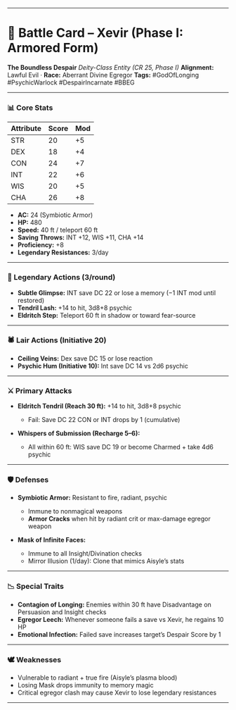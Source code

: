 
---

# 🎴 Battle Card – Xevir (Phase I: Armored Form)

**The Boundless Despair**
*Deity-Class Entity (CR 25, Phase I)*
**Alignment:** Lawful Evil · **Race:** Aberrant Divine Egregor
**Tags:** #GodOfLonging #PsychicWarlock #DespairIncarnate #BBEG

---

### 📊 Core Stats

| Attribute | Score | Mod |
| --------- | ----- | --- |
| STR       | 20    | +5  |
| DEX       | 18    | +4  |
| CON       | 24    | +7  |
| INT       | 22    | +6  |
| WIS       | 20    | +5  |
| CHA       | 26    | +8  |

* **AC:** 24 (Symbiotic Armor)
* **HP:** 480
* **Speed:** 40 ft / teleport 60 ft
* **Saving Throws:** INT +12, WIS +11, CHA +14
* **Proficiency:** +8
* **Legendary Resistances:** 3/day

---

### 🌌 Legendary Actions (3/round)

* **Subtle Glimpse:** INT save DC 22 or lose a memory (−1 INT mod until restored)
* **Tendril Lash:** +14 to hit, 3d8+8 psychic
* **Eldritch Step:** Teleport 60 ft in shadow or toward fear-source

---

### 🕷️ Lair Actions (Initiative 20)

* **Ceiling Veins:** Dex save DC 15 or lose reaction
* **Psychic Hum (Initiative 10):** Int save DC 14 vs 2d6 psychic

---

### ⚔️ Primary Attacks

* **Eldritch Tendril (Reach 30 ft):** +14 to hit, 3d8+8 psychic

  * Fail: Save DC 22 CON or INT drops by 1 (cumulative)
* **Whispers of Submission (Recharge 5–6):**

  * All within 60 ft: WIS save DC 19 or become Charmed + take 4d6 psychic

---

### 🛡️ Defenses

* **Symbiotic Armor:** Resistant to fire, radiant, psychic

  * Immune to nonmagical weapons
  * **Armor Cracks** when hit by radiant crit or max-damage egregor weapon
* **Mask of Infinite Faces:**

  * Immune to all Insight/Divination checks
  * Mirror Illusion (1/day): Clone that mimics Aisyle’s stats

---

### 📉 Special Traits

* **Contagion of Longing:** Enemies within 30 ft have Disadvantage on Persuasion and Insight checks
* **Egregor Leech:** Whenever someone fails a save vs Xevir, he regains 10 HP
* **Emotional Infection:** Failed save increases target’s Despair Score by 1

---

### 🕊️ Weaknesses

* Vulnerable to radiant + true fire (Aisyle’s plasma blood)
* Losing Mask drops immunity to memory magic
* Critical egregor clash may cause Xevir to lose legendary resistances

---


